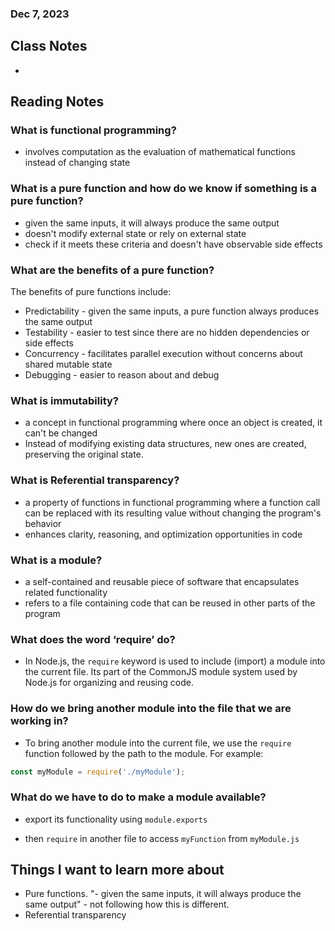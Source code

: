 ### Dec 7, 2023

## Class Notes

-

## Reading Notes

### What is functional programming?

- involves computation as the evaluation of mathematical functions instead of changing state

### What is a pure function and how do we know if something is a pure function?

- given the same inputs, it will always produce the same output
- doesn't modify external state or rely on external state
- check if it meets these criteria and doesn't have observable side effects

### What are the benefits of a pure function?

The benefits of pure functions include:
- Predictability - given the same inputs, a pure function always produces the same output
- Testability - easier to test since there are no hidden dependencies or side effects
- Concurrency - facilitates parallel execution without concerns about shared mutable state
- Debugging - easier to reason about and debug

### What is immutability?

- a concept in functional programming where once an object is created, it can't be changed
- Instead of modifying existing data structures, new ones are created, preserving the original state.

### What is Referential transparency?

- a property of functions in functional programming where a function call can be replaced with its resulting value without changing the program's behavior
- enhances clarity, reasoning, and optimization opportunities in code

### What is a module?

- a self-contained and reusable piece of software that encapsulates related functionality
- refers to a file containing code that can be reused in other parts of the program

### What does the word ‘require’ do?

- In Node.js, the `require` keyword is used to include (import) a module into the current file. Its part of the CommonJS module system used by Node.js for organizing and reusing code.

### How do we bring another module into the file that we are working in?

- To bring another module into the current file, we use the `require` function followed by the path to the module. For example:
```javascript
const myModule = require('./myModule');
```

### What do we have to do to make a module available?

- export its functionality using `module.exports`

- then `require` in another file to access `myFunction` from `myModule.js`

## Things I want to learn more about
- Pure functions. "- given the same inputs, it will always produce the same output" - not following how this is different.
- Referential transparency
